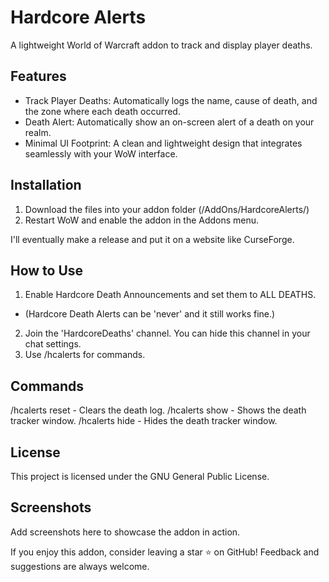 # Hardcore Alerts
A lightweight World of Warcraft addon to track and display player deaths.

## Features
- Track Player Deaths: Automatically logs the name, cause of death, and the zone where each death occurred.
- Death Alert: Automatically show an on-screen alert of a death on your realm.
- Minimal UI Footprint: A clean and lightweight design that integrates seamlessly with your WoW interface.

## Installation
1. Download the files into your addon folder (/AddOns/HardcoreAlerts/)
2. Restart WoW and enable the addon in the Addons menu.

I'll eventually make a release and put it on a website like CurseForge.

## How to Use
1. Enable Hardcore Death Announcements and set them to ALL DEATHS.
* (Hardcore Death Alerts can be 'never' and it still works fine.)
2. Join the 'HardcoreDeaths' channel. You can hide this channel in your chat settings.
3. Use /hcalerts for commands.

## Commands
/hcalerts reset    - Clears the death log.
/hcalerts show     - Shows the death tracker window.
/hcalerts hide     - Hides the death tracker window.

## License
This project is licensed under the GNU General Public License.

## Screenshots
Add screenshots here to showcase the addon in action.

If you enjoy this addon, consider leaving a star ⭐ on GitHub! Feedback and suggestions are always welcome.